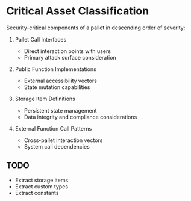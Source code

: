 # Critical Asset Classification
Security-critical components of a pallet in descending order of severity:

1. Pallet Call Interfaces
   - Direct interaction points with users
   - Primary attack surface consideration

2. Public Function Implementations
   - External accessibility vectors
   - State mutation capabilities

3. Storage Item Definitions
   - Persistent state management
   - Data integrity and compliance considerations

4. External Function Call Patterns
   - Cross-pallet interaction vectors
   - System call dependencies

## TODO
- Extract storage items
- Extract custom types
- Extract constants